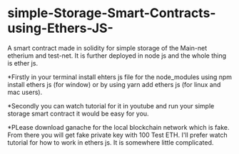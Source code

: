 # simple-Storage-Smart-Contracts-using-Ethers-JS-
A smart contract made in solidity for simple storage of the Main-net  etherium and test-net. It is further deployed in node js and the whole thing is ether js.

*Firstly in your terminal install ehters js file for the node_modules  using npm install ethers js (for window) or by using yarn add ethers js (for linux and mac users). 

*Secondly you can watch tutorial for it in youtube and run your simple storage smart contract it would be easy for you.

*PLease download ganache for the local blockchain network which is fake. From there you will get fake private key with 100 Test ETH. I'll prefer watch tutorial for how to work in ethers js. It is somewhere little complicated.
